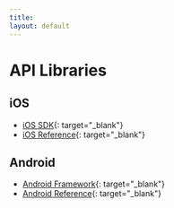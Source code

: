 ```yaml
---
title:
layout: default
---
```


# API Libraries

## iOS

* [iOS SDK](https://github.com/contexthub/contexthub-ios-framework){: target="_blank"}
* [iOS Reference](/contexthub-ios-framework/){: target="_blank"}

## Android

* [Android Framework](https://github.com/contexthub/contexthub-android-framework){: target="_blank"}
* [Android Reference](/contexthub-android-framework/){: target="_blank"}
